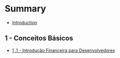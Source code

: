 # Summary

* [Introduction](README.md)

## 1 - Conceitos Básicos

* [1 .1 - Introdução Financeira para Desenvolvedores](1-1-introducao-financeira-para-desenvolvedores.md)

